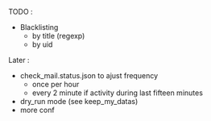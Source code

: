 TODO :
* Blacklisting
    * by title (regexp)
    * by uid

Later :
* check_mail.status.json to ajust frequency 
  * once per hour
  * every 2 minute if activity during last fifteen minutes
* dry_run mode (see keep_my_datas)
* more conf
